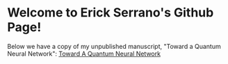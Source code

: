 # Welcome to Erick Serrano's Github Page!

Below we have a copy of my unpublished manuscript, "Toward a Quantum Neural Network":
<a href="erickserr125.github.io/TowardAQuantumNeuralNetwork.pdf" target="_blank">Toward A Quantum Neural Network</a>
